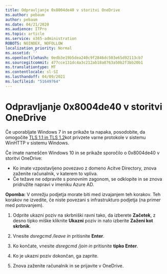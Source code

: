 ```yaml
---
title: Odpravljanje 0x8004de40 v storitvi OneDrive
ms.author: pebaum
author: pebaum
ms.date: 04/21/2020
ms.audience: ITPro
ms.topic: article
ms.service: o365-administration
ROBOTS: NOINDEX, NOFOLLOW
localization_priority: Normal
ms.assetid: ''
ms.openlocfilehash: 0edb3e19b5dea240c9f2846dc503e65d92113cb7
ms.sourcegitcommit: 477cce131dc4a3c212ab18a8763a50b2f3bb20b1
ms.translationtype: MT
ms.contentlocale: sl-SI
ms.lasthandoff: 04/09/2021
ms.locfileid: "51649764"
---
```

# <a name="fix-0x8004de40-error-in-onedrive"></a>Odpravljanje 0x8004de40 v storitvi OneDrive

Če uporabljate Windows 7 in se prikaže ta napaka, posodobite, da omogočite [TLS 1.1 in TLS 1.2](https://support.microsoft.com/topic/update-to-enable-tls-1-1-and-tls-1-2-as-default-secure-protocols-in-winhttp-in-windows-c4bd73d2-31d7-761e-0178-11268bb10392)kot privzete varne protokole v sistemu WinHTTP v sistemu Windows.

Če imate nameščen Windows 10 in se prikaže sporočilo o 0x8004de40 v storitvi OneDrive:

- Ko imate vzpostavljeno povezavo z domeno Acitve Directory, znova zaženite računalnik, v katerem to vpliva.
- Če težave ne odpravite s ponovnim zagonom, se odklopite in se znova pridružite napravi v imeniku Azure AD. 

**Opomba:** V omrežju podjetja morate biti med izvajanjem teh korakov. Teh korakov ne izvedite, če niste povezani s infrastrukturo podjetja (na primer med potovanjem). 

1. Odprite ukazni poziv na skrbniški ravni tako, da izberete **Začetek**, z desno tipko miške kliknite **Ukazni** poziv in nato izberite **Zaženi kot skrbnik**.

1. Vnesite *dsregcmd /leave in* pritisnite **Enter**.

1. Ko končate, vnesite *dsregcmd /join in* pritisnite **tipko Enter**.

1. Ko je ukazni poziv dokončan, ga zaprite.

1. Znova zaženite računalnik in se prijavite v OneDrive.